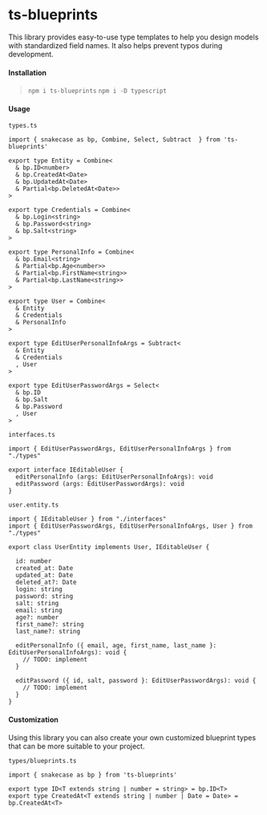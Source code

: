 # ts-blueprints

This library provides easy-to-use type templates to help you design models with standardized field names. It also helps prevent typos during development.

#### Installation

> `npm i ts-blueprints`
> `npm i -D typescript`

#### Usage

`types.ts`

```
import { snakecase as bp, Combine, Select, Subtract  } from 'ts-blueprints'

export type Entity = Combine<
  & bp.ID<number>
  & bp.CreatedAt<Date>
  & bp.UpdatedAt<Date>
  & Partial<bp.DeletedAt<Date>>
>

export type Credentials = Combine<
  & bp.Login<string>
  & bp.Password<string>
  & bp.Salt<string>
>

export type PersonalInfo = Combine<
  & bp.Email<string>
  & Partial<bp.Age<number>>
  & Partial<bp.FirstName<string>>
  & Partial<bp.LastName<string>>
>

export type User = Combine<
  & Entity
  & Credentials
  & PersonalInfo
>

export type EditUserPersonalInfoArgs = Subtract<
  & Entity
  & Credentials
  , User
>

export type EditUserPasswordArgs = Select<
  & bp.ID
  & bp.Salt
  & bp.Password
  , User
>
```

`interfaces.ts`

```
import { EditUserPasswordArgs, EditUserPersonalInfoArgs } from "./types"

export interface IEditableUser {
  editPersonalInfo (args: EditUserPersonalInfoArgs): void
  editPassword (args: EditUserPasswordArgs): void
}
```

`user.entity.ts`

```
import { IEditableUser } from "./interfaces"
import { EditUserPasswordArgs, EditUserPersonalInfoArgs, User } from "./types"

export class UserEntity implements User, IEditableUser {

  id: number
  created_at: Date
  updated_at: Date
  deleted_at?: Date
  login: string
  password: string
  salt: string
  email: string
  age?: number
  first_name?: string
  last_name?: string

  editPersonalInfo ({ email, age, first_name, last_name }: EditUserPersonalInfoArgs): void {
    // TODO: implement
  }

  editPassword ({ id, salt, password }: EditUserPasswordArgs): void {
    // TODO: implement
  }
}
```

#### Customization

Using this library you can also create your own customized blueprint types that can be more suitable to your project.

`types/blueprints.ts`

```
import { snakecase as bp } from 'ts-blueprints'

export type ID<T extends string | number = string> = bp.ID<T>
export type CreatedAt<T extends string | number | Date = Date> = bp.CreatedAt<T>

```
